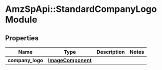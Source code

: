# AmzSpApi::StandardCompanyLogoModule

## Properties
Name | Type | Description | Notes
------------ | ------------- | ------------- | -------------
**company_logo** | [**ImageComponent**](ImageComponent.md) |  | 

